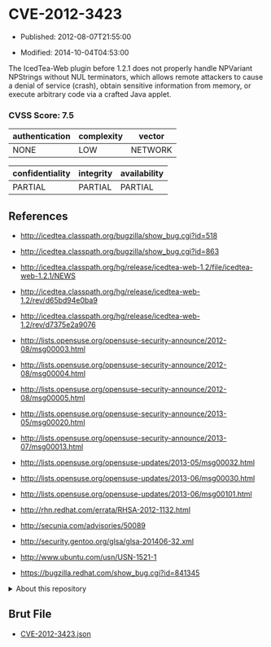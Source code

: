 # CVE-2012-3423

- Published: 2012-08-07T21:55:00

- Modified: 2014-10-04T04:53:00

The IcedTea-Web plugin before 1.2.1 does not properly handle NPVariant NPStrings without NUL terminators, which allows remote attackers to cause a denial of service (crash), obtain sensitive information from memory, or execute arbitrary code via a crafted Java applet.

### CVSS Score: **7.5**

| authentication | complexity | vector |
| --- | --- | --- |
| NONE | LOW | NETWORK |

| confidentiality | integrity | availability |
| --- | --- | --- |
| PARTIAL | PARTIAL | PARTIAL |

## References

* http://icedtea.classpath.org/bugzilla/show_bug.cgi?id=518

* http://icedtea.classpath.org/bugzilla/show_bug.cgi?id=863

* http://icedtea.classpath.org/hg/release/icedtea-web-1.2/file/icedtea-web-1.2.1/NEWS

* http://icedtea.classpath.org/hg/release/icedtea-web-1.2/rev/d65bd94e0ba9

* http://icedtea.classpath.org/hg/release/icedtea-web-1.2/rev/d7375e2a9076

* http://lists.opensuse.org/opensuse-security-announce/2012-08/msg00003.html

* http://lists.opensuse.org/opensuse-security-announce/2012-08/msg00004.html

* http://lists.opensuse.org/opensuse-security-announce/2012-08/msg00005.html

* http://lists.opensuse.org/opensuse-security-announce/2013-05/msg00020.html

* http://lists.opensuse.org/opensuse-security-announce/2013-07/msg00013.html

* http://lists.opensuse.org/opensuse-updates/2013-05/msg00032.html

* http://lists.opensuse.org/opensuse-updates/2013-06/msg00030.html

* http://lists.opensuse.org/opensuse-updates/2013-06/msg00101.html

* http://rhn.redhat.com/errata/RHSA-2012-1132.html

* http://secunia.com/advisories/50089

* http://security.gentoo.org/glsa/glsa-201406-32.xml

* http://www.ubuntu.com/usn/USN-1521-1

* https://bugzilla.redhat.com/show_bug.cgi?id=841345

<details>
<summary>About this repository</summary> 

  This repository is part of the project [Live Hack CVE](https://github.com/Live-Hack-CVE). Main website can be found [www.live-hack.org](https://www.live-hack.org) 
  
  Made by [Sn0wAlice](https://github.com/Sn0wAlice) for the people that care about security and need to have a feed of the latest CVEs. Hope you enjoy it, don't forget to star the repo and follow me on [Twitter](https://twitter.com/Sn0wAlice) and [Github](https://github.com/Sn0wAlice). And that is my [personnal website](https://www.alice-snow.me/)

  - [Home Page](https://github.com/Live-Hack-CVE)
  - [Framework](https://github.com/Live-Hack-CVE/cve-framework)
  - [CVE database](https://github.com/Live-Hack-CVE/full_database)
  - [Changelog](https://github.com/Live-Hack-CVE/Changelog)
</details>

## Brut File

* [CVE-2012-3423.json](https://raw.githubusercontent.com/Live-Hack-CVE/full_database/main/cves/2012/CVE-2012-3423.json)

